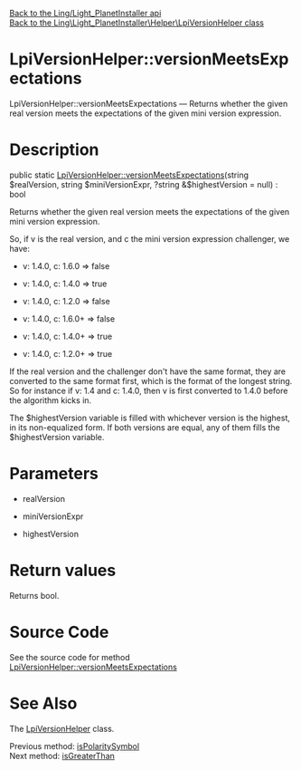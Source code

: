 [Back to the Ling/Light_PlanetInstaller api](https://github.com/lingtalfi/Light_PlanetInstaller/blob/master/doc/api/Ling/Light_PlanetInstaller.md)<br>
[Back to the Ling\Light_PlanetInstaller\Helper\LpiVersionHelper class](https://github.com/lingtalfi/Light_PlanetInstaller/blob/master/doc/api/Ling/Light_PlanetInstaller/Helper/LpiVersionHelper.md)


LpiVersionHelper::versionMeetsExpectations
================



LpiVersionHelper::versionMeetsExpectations — Returns whether the given real version meets the expectations of the given mini version expression.




Description
================


public static [LpiVersionHelper::versionMeetsExpectations](https://github.com/lingtalfi/Light_PlanetInstaller/blob/master/doc/api/Ling/Light_PlanetInstaller/Helper/LpiVersionHelper/versionMeetsExpectations.md)(string $realVersion, string $miniVersionExpr, ?string &$highestVersion = null) : bool




Returns whether the given real version meets the expectations of the given mini version expression.

So, if v is the real version, and c the mini version expression challenger, we have:

- v: 1.4.0, c: 1.6.0     => false
- v: 1.4.0, c: 1.4.0     => true
- v: 1.4.0, c: 1.2.0     => false

- v: 1.4.0, c: 1.6.0+    => false
- v: 1.4.0, c: 1.4.0+    => true
- v: 1.4.0, c: 1.2.0+    => true


If the real version and the challenger don't have the same format, they are converted to the same format first,
which is the format of the longest string.
So for instance if v: 1.4 and c: 1.4.0, then v is first converted to 1.4.0 before the algorithm kicks in.

The $highestVersion variable is filled with whichever version is the highest, in its non-equalized form.
If both versions are equal, any of them fills the $highestVersion variable.




Parameters
================


- realVersion

    

- miniVersionExpr

    

- highestVersion

    


Return values
================

Returns bool.








Source Code
===========
See the source code for method [LpiVersionHelper::versionMeetsExpectations](https://github.com/lingtalfi/Light_PlanetInstaller/blob/master/Helper/LpiVersionHelper.php#L124-L148)


See Also
================

The [LpiVersionHelper](https://github.com/lingtalfi/Light_PlanetInstaller/blob/master/doc/api/Ling/Light_PlanetInstaller/Helper/LpiVersionHelper.md) class.

Previous method: [isPolaritySymbol](https://github.com/lingtalfi/Light_PlanetInstaller/blob/master/doc/api/Ling/Light_PlanetInstaller/Helper/LpiVersionHelper/isPolaritySymbol.md)<br>Next method: [isGreaterThan](https://github.com/lingtalfi/Light_PlanetInstaller/blob/master/doc/api/Ling/Light_PlanetInstaller/Helper/LpiVersionHelper/isGreaterThan.md)<br>

